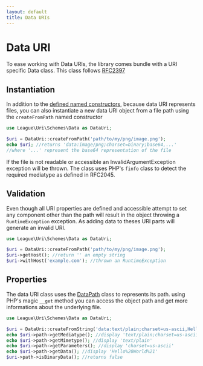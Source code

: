 ```yaml
---
layout: default
title: Data URIs
---
```


# Data URI

To ease working with Data URIs, the library comes bundle with a URI specific Data class. This class follows [RFC2397](http://tools.ietf.org/html/rfc2397)

## Instantiation

In addition to the [defined named constructors](/4.0/uri/instantiation/#uri-instantiation), because data URI represents files, you can also instantiate a new data URI object from a file path using the `createFromPath` named constructor

~~~php
use League\Uri\Schemes\Data as DataUri;

$uri = DataUri::createFromPath('path/to/my/png/image.png');
echo $uri; //returns 'data:image/png;charset=binary;base64,...'
//where '...' represent the base64 representation of the file
~~~

If the file is not readable or accessible an InvalidArgumentException exception will be thrown. The class uses PHP's `finfo` class to detect the required mediatype as defined in RFC2045.

## Validation

Even though all URI properties are defined and accessible attempt to set any component other than the path will result in the object throwing a `RuntimeException` exception. As adding data to theses URI parts will generate an invalid URI.

~~~php
use League\Uri\Schemes\Data as DataUri;

$uri = DataUri::createFromPath('path/to/my/png/image.png');
$uri->getHost(); //return '' an empty string
$uri->withHost('example.com'); //thrown an RuntimeException
~~~

## Properties

The data URI class uses the [DataPath](/4.0/components/datauri-path/) class to represents its path. using PHP's magic `__get` method you can access the object path and get more informations about the underlying file.

~~~php
use League\Uri\Schemes\Data as DataUri;

$uri = DataUri::createFromString('data:text/plain;charset=us-ascii,Hello%20World%21');
echo $uri->path->getMediatype(); //display 'text/plain;charset=us-ascii'
echo $uri->path->getMimetype(); //display 'text/plain'
echo $uri->path->getParameters(); //display 'charset=us-ascii'
echo $uri->path->getData(); //display 'Hello%20World%21'
$uri->path->isBinaryData(); //returns false
~~~